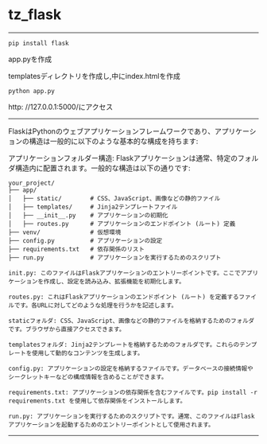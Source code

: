 # tz_flask


---

```
pip install flask
```
app.pyを作成

templatesディレクトリを作成し,中にindex.htmlを作成
```
python app.py
```
http: //127.0.0.1:5000/にアクセス

---

FlaskはPythonのウェブアプリケーションフレームワークであり、アプリケーションの構造は一般的に以下のような基本的な構成を持ちます:

アプリケーションフォルダー構造: Flaskアプリケーションは通常、特定のフォルダ構造内に配置されます。一般的な構造は以下の通りです:

```
your_project/
├── app/
│   ├── static/        # CSS、JavaScript、画像などの静的ファイル
│   ├── templates/     # Jinja2テンプレートファイル
│   ├── __init__.py    # アプリケーションの初期化
│   ├── routes.py      # アプリケーションのエンドポイント (ルート) 定義
├── venv/              # 仮想環境
├── config.py          # アプリケーションの設定
├── requirements.txt   # 依存関係のリスト
├── run.py             # アプリケーションを実行するためのスクリプト
```
```
init.py: このファイルはFlaskアプリケーションのエントリーポイントです。ここでアプリケーションを作成し、設定を読み込み、拡張機能を初期化します。

routes.py: これはFlaskアプリケーションのエンドポイント (ルート) を定義するファイルです。各URLに対してどのような処理を行うかを記述します。

staticフォルダ: CSS、JavaScript、画像などの静的ファイルを格納するためのフォルダです。ブラウザから直接アクセスできます。

templatesフォルダ: Jinja2テンプレートを格納するためのフォルダです。これらのテンプレートを使用して動的なコンテンツを生成します。

config.py: アプリケーションの設定を格納するファイルです。データベースの接続情報やシークレットキーなどの構成情報を含めることができます。

requirements.txt: アプリケーションの依存関係を含むファイルです。pip install -r requirements.txt を使用して依存関係をインストールします。

run.py: アプリケーションを実行するためのスクリプトです。通常、このファイルはFlaskアプリケーションを起動するためのエントリーポイントとして使用されます。

```
---
